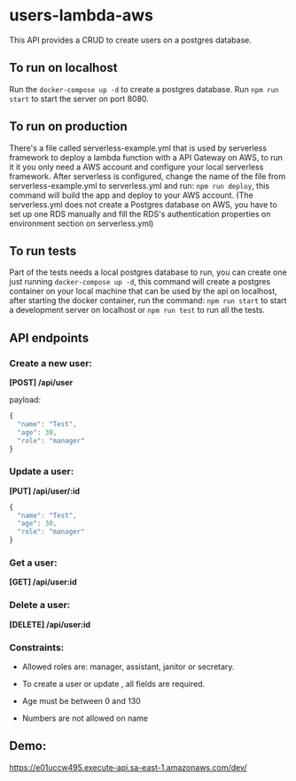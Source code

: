 # users-lambda-aws
This API provides a CRUD to create users on a postgres database.

## To run on localhost
Run the `docker-compose up -d` to create a postgres database.
Run `npm run start` to  start the server on port 8080.


## To run on production
There's a file called serverless-example.yml that is used by serverless framework to deploy a lambda function 
with a API Gateway on AWS, to run it it you only need a AWS account and configure your local serverless framework.
After serverless is configured, change the name  of the file from serverless-example.yml to serverless.yml and run: `npm run deploy`, this command will build the app and deploy to your AWS account.
(The serverless.yml does not create a Postgres database on AWS, you have to set up one RDS manually and fill the RDS's authentication properties on environment section on serverless.yml)

## To run tests
Part of the tests needs a local postgres database to run, you can create one just running `docker-compose up -d`, this command will create a postgres container on your local machine that can be used by the api on localhost, after starting the docker container, run the command: `npm run start` to start a development server on localhost or `npm run test` to run all the tests.

## API endpoints

### Create a new user:

**[POST] /api/user**

payload: 
```javascript
{
  "name": "Test",
  "age": 30,
  "role": "manager"
}
```

### Update a user:

**[PUT] /api/user/:id**

```javascript
{
  "name": "Test",
  "age": 30,
  "role": "manager"
}
```

### Get a user:

**[GET] /api/user:id**


### Delete a user:

**[DELETE] /api/user:id**


### Constraints:

- Allowed roles are: manager, assistant, janitor or secretary.

- To create a user or update , all fields are required.

- Age must be between 0 and 130

- Numbers are not allowed on name

## Demo:
 https://e01uccw495.execute-api.sa-east-1.amazonaws.com/dev/


